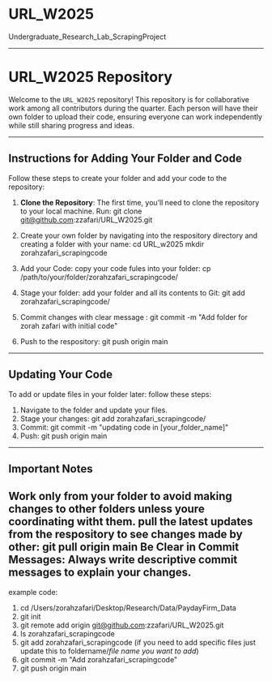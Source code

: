 # URL_W2025
Undergraduate_Research_Lab_ScrapingProject


---
# URL_W2025 Repository

Welcome to the `URL_W2025` repository! This repository is for collaborative work among all contributors during the quarter. Each person will have their own folder to upload their code, ensuring everyone can work independently while still sharing progress and ideas.

------------------------------------------------------------------

## **Instructions for Adding Your Folder and Code**

Follow these steps to create your folder and add your code to the repository:

1. **Clone the Repository**:
   The first time, you’ll need to clone the repository to your local machine. Run: git clone git@github.com:zzafari/URL_W2025.git
   
3. Create your own folder by navigating into the respository directory and creating a folder with your name: 
cd URL_w2025 
mkdir zorahzafari_scrapingcode

3. Add your Code: copy your code fules into your folder:  cp /path/to/your/folder/zorahzafari_scrapingcode/

4. Stage your folder: add your folder and all its contents to Git:  git add zorahzafari_scrapingcode/
5. Commit changes with clear message : git commit -m "Add folder for zorah zafari with initial code"
6. Push to the respository: git push origin main
-------------------------------------------------------------


## **Updating Your Code**

To add or update files in your folder later: follow these steps: 

1. Navigate to the folder and update your files.
2. Stage your changes: git add zorahzafari_scrapingcode/
3. Commit: git commit -m "updating code in [your_folder_name]"
4. Push: git push origin main 


-------------------------------------------------


## **Important Notes**

Work only from your folder to avoid making changes to other folders unless youre coordinating witht them. 
pull the latest updates from the respository to see changes made by other: git pull origin main 
Be Clear in Commit Messages: Always write descriptive commit messages to explain your changes.
-----------------------------------------------------------

example code: 

1. cd /Users/zorahzafari/Desktop/Research/Data/PaydayFirm_Data
2. git init
3. git remote add origin git@github.com:zzafari/URL_W2025.git
4. ls zorahzafari_scrapingcode
5. git add zorahzafari_scrapingcode (if you need to add specific files just update this to foldername/*file name you want to add*)
6. git commit -m "Add zorahzafari_scrapingcode"
7. git push origin main 
